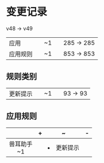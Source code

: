 # 变更记录

v48 -> v49

||||||
|-|:-:|:-:|:-:|:-:|
|应用||~1||285 -> 285|
|应用规则||~1||853 -> 853|

## 规则类别

||||||
|-|:-:|:-:|:-:|:-:|
|更新提示||~1||93 -> 93|

## 应用规则

||+|~|-|
|:-:|-|-|-|
|兽耳助手<br>~1||<li>更新提示||
